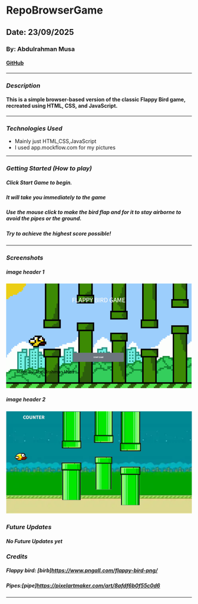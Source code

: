 

# RepoBrowserGame

## Date: 23/09/2025

### By: Abdulrahman Musa

#### [GitHub](https://github.com/Hamanilol)
***

### ***Description***
#### This is a simple browser-based version of the classic Flappy Bird game, recreated using HTML, CSS, and JavaScript.
***

### ***Technologies Used***
* Mainly just HTML,CSS,JavaScript
* I used app.mockflow.com for my pictures
***

### ***Getting Started (How to play)***

##### Click Start Game to begin.
##### It will take you immediately to the game
##### Use the mouse click to make the bird flap and for it to stay airborne to avoid the pipes or the ground.
##### Try to achieve the highest score possible!
***

### ***Screenshots***

##### image header 1
![FrontPage](./image/image.png)

##### image header 2
![Game](./image/image-1.png)

### ***Future Updates***

#### ***No Future Updates yet***

### ***Credits***

##### Flappy bird: [birb]https://www.pngall.com/flappy-bird-png/

##### Pipes:[pipe]https://pixelartmaker.com/art/8afdf6b0f55c0d6

***

